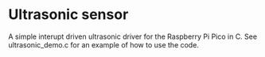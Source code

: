 # Ultrasonic sensor
A simple interupt driven ultrasonic driver for the Raspberry Pi Pico in C. See ultrasonic_demo.c for an example of how to use the code.
